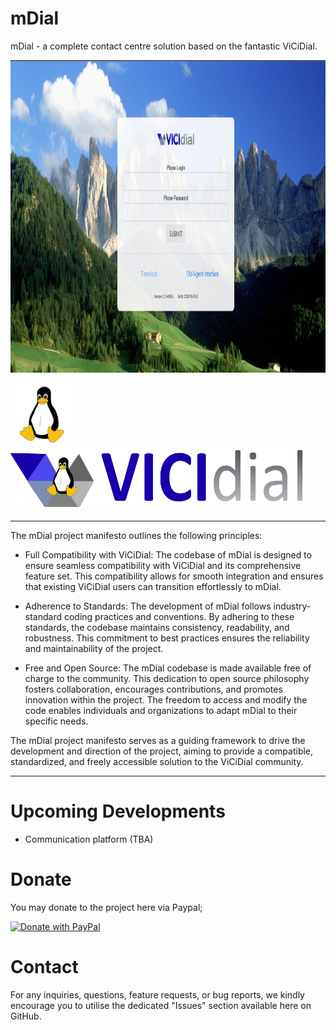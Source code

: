 # mDial
mDial - a complete contact centre solution based on the fantastic ViCiDial.

<img src="https://github.com/TheBlode/mDial/blob/main/images/login.png" height=500 width="1000">

<img src="https://github.com/TheBlode/mDial/blob/main/Tux.png" width="100"><img src="https://github.com/TheBlode/mDial/blob/main/ViCiDial.png" height=100 width="470">

***
The mDial project manifesto outlines the following principles:

* Full Compatibility with ViCiDial: The codebase of mDial is designed to ensure seamless compatibility with ViCiDial and its comprehensive feature set. This compatibility allows for smooth integration and ensures that existing ViCiDial users can transition effortlessly to mDial.

* Adherence to Standards: The development of mDial follows industry-standard coding practices and conventions. By adhering to these standards, the codebase maintains consistency, readability, and robustness. This commitment to best practices ensures the reliability and maintainability of the project.

* Free and Open Source: The mDial codebase is made available free of charge to the community. This dedication to open source philosophy fosters collaboration, encourages contributions, and promotes innovation within the project. The freedom to access and modify the code enables individuals and organizations to adapt mDial to their specific needs.

The mDial project manifesto serves as a guiding framework to drive the development and direction of the project, aiming to provide a compatible, standardized, and freely accessible solution to the ViCiDial community.
***

# Upcoming Developments
- Communication platform (TBA)

# Donate
You may donate to the project here via Paypal;

<a href="https://www.paypal.com/donate/?hosted_button_id=NXHLRZJY6FHM2">
  <img src="https://raw.githubusercontent.com/stefan-niedermann/paypal-donate-button/master/paypal-donate-button.png" height=80 alt="Donate with PayPal" />
</a>

# Contact
For any inquiries, questions, feature requests, or bug reports, we kindly encourage you to utilise the dedicated "Issues" section available here on GitHub.